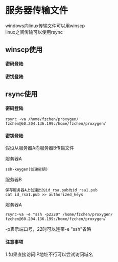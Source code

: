 # 服务器传输文件
windows向linux传输文件可以用winscp<br>
linux之间传输可以使用rsync<br>
## winscp使用
#### 密码登陆
#### 密钥登陆
## rsync使用
#### 密码登陆
```
rsync -va /home/fzchen/proxygen/ fzchen@60.204.136.199:/home/fzchen/proxygen/
```

#### 密钥登陆
假设从服务器A向服务器B传输文件

服务器A
```
ssh-keygen(创建密钥)
```
服务器B
```
保存服务器A上创建出的id_rsa.pub为id_rsa1.pub
cat id_rsa1.pub >> authorized_keys
```
服务器A
```
rsync-va -e "ssh -p2220" /home/fzchen/proxygen/ fzchen@60.204.136.199:/home/fzchen/proxygen/
```
-p表示端口号，22时可以连带-e "ssh"省略

#### 注意事项
1.如果直接访问IP地址不行可以尝试访问域名
